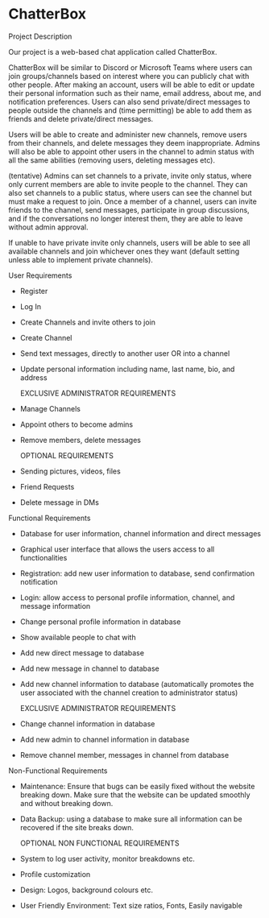 # ChatterBox
Project Description

Our project is a web-based chat application called ChatterBox. 

  ChatterBox will be similar to Discord or Microsoft Teams where users can join groups/channels based on interest where you can publicly chat with other people. After making an account, users will be able to edit or update their personal information such as their name, email address, about me, and notification preferences. Users can also send private/direct messages to people outside the channels and (time permitting) be able to add them as friends and delete private/direct messages. 

  Users will be able to create and administer new channels, remove users from their channels, and delete messages they deem inappropriate. Admins will also be able to appoint other users in the channel to admin status with all the same abilities (removing users, deleting messages etc). 

  (tentative) Admins can set channels to a private, invite only status, where only current members are able to invite people to the channel. They can also set channels to a public status, where users can see the channel but must make a request to join. Once a member of a channel, users can invite friends to the channel, send messages, participate in group discussions, and if the conversations no longer interest them, they are able to leave without admin approval. 

  If unable to have private invite only channels, users will be able to see all available channels and join whichever ones they want (default setting unless able to implement private channels).

User Requirements

- Register
  
- Log In
  
- Create Channels and invite others to join
  
- Create Channel
  
- Send text messages, directly to another user OR into a channel
  
- Update personal information including name, last name, bio,  and address
  
  

   EXCLUSIVE ADMINISTRATOR REQUIREMENTS


- Manage Channels
  
- Appoint others to become admins
  
- Remove members, delete messages
  
  

   OPTIONAL REQUIREMENTS


- Sending pictures, videos, files

- Friend Requests
  
- Delete message in DMs
  
  

Functional Requirements


- Database for user information, channel information and direct messages
  
- Graphical user interface that allows the users access to all functionalities
  
- Registration: add new user information to database, send confirmation notification
  
- Login: allow access to personal profile information, channel, and message information
  
- Change personal profile information in database
  
- Show available people to chat with
  
- Add new direct message to database
  
- Add new message in channel to database
  
- Add new channel information to database (automatically promotes the user  associated with the channel creation to administrator status)

  

   EXCLUSIVE ADMINISTRATOR REQUIREMENTS

  
- Change channel information in database
  
- Add new admin to channel information in database
  
- Remove channel member, messages in channel from database

  

Non-Functional Requirements

  
- Maintenance: Ensure that bugs can be easily fixed without the website breaking down. Make sure that the website can be updated smoothly and without breaking down.
  
- Data Backup: using a database to make sure all information can be recovered if the site breaks down.
  
  

   OPTIONAL NON FUNCTIONAL REQUIREMENTS

  
- System to log user activity, monitor breakdowns etc.
  
- Profile customization
  
- Design: Logos, background colours etc.
  
- User Friendly Environment: Text size ratios, Fonts, Easily navigable 
